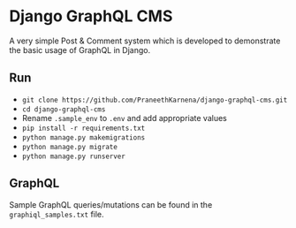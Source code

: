 # Django GraphQL CMS

A very simple Post & Comment system which is developed to demonstrate the basic usage of GraphQL in Django.


## Run

* `git clone https://github.com/PraneethKarnena/django-graphql-cms.git`
* `cd django-graphql-cms`
* Rename `.sample_env` to `.env` and add appropriate values
* `pip install -r requirements.txt`
* `python manage.py makemigrations`
* `python manage.py migrate`
* `python manage.py runserver`


## GraphQL

Sample GraphQL queries/mutations can be found in the  `graphiql_samples.txt` file.
